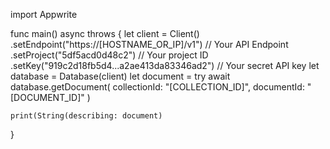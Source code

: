 import Appwrite

func main() async throws {
    let client = Client()
      .setEndpoint("https://[HOSTNAME_OR_IP]/v1") // Your API Endpoint
      .setProject("5df5acd0d48c2") // Your project ID
      .setKey("919c2d18fb5d4...a2ae413da83346ad2") // Your secret API key
    let database = Database(client)
    let document = try await database.getDocument(
        collectionId: "[COLLECTION_ID]",
        documentId: "[DOCUMENT_ID]"
    )

    print(String(describing: document)
}
